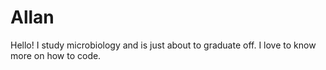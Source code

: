 # Allan
Hello! 
I study microbiology and is just about to graduate off. 
I love to know more on how to code.
